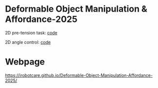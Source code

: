 # Deformable Object Manipulation & Affordance-2025

2D pre-tension task: [code](code/Pretension.py)

2D angle control: [code](code/ControlAngleSim.py)

# Webpage
https://irobotcare.github.io/Deformable-Object-Manipulation-Affordance-2025/
